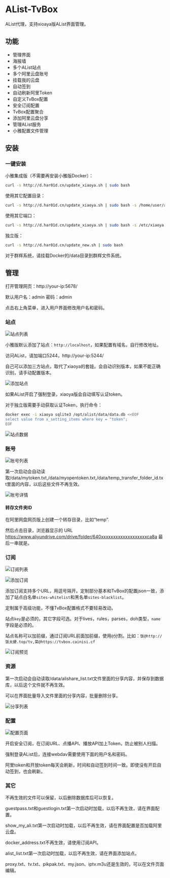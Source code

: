 # AList-TvBox
AList代理，支持xioaya版AList界面管理。
## 功能
- 管理界面
- 海报墙
- 多个AList站点
- 多个阿里云盘账号
- 挂载我的云盘
- 自动签到
- 自动刷新阿里Token
- 自定义TvBox配置
- 安全订阅配置
- TvBox配置聚合
- 添加阿里云盘分享
- 管理AList服务
- 小雅配置文件管理

## 安装
### 一键安装
小雅集成版（不需要再安装小雅版Docker）：
```bash
curl -s http://d.har01d.cn/update_xiaoya.sh | sudo bash
```
使用其它配置目录：
```bash
curl -s http://d.har01d.cn/update_xiaoya.sh | sudo bash -s /home/user/atv
```
使用其它端口：
```bash
curl -s http://d.har01d.cn/update_xiaoya.sh | sudo bash -s /etc/xiaoya 8080
```
独立版：
```bash
curl -s http://d.har01d.cn/update_new.sh | sudo bash
```
对于群辉系统，请挂载Docker的/data目录到群辉文件系统。

## 管理
打开管理网页：http://your-ip:5678/ 

默认用户名：admin 密码：admin

点击右上角菜单，进入用户界面修改用户名和密码。

### 站点
![站点列表](https://raw.githubusercontent.com/power721/alist-tvbox/master/doc/atv_sites.png)

小雅版默认添加了站点：`http://localhost`，如果配置有域名，自行修改地址。

访问AList，请加端口5244，http://your-ip:5244/

自己可以添加三方站点，取代了xiaoya的套娃。会自动识别版本，如果不能正确识别，请手动配置版本。

![添加站点](https://raw.githubusercontent.com/power721/alist-tvbox/master/doc/atv_site_config.png)

如果AList开启了强制登录，xiaoya版会自动填写认证token。

对于独立版需要手动获取认证Token，执行命令：
```bash
docker exec -i xiaoya sqlite3 /opt/alist/data/data.db <<EOF
select value from x_setting_items where key = "token"; 
EOF
```

![站点数据](https://raw.githubusercontent.com/power721/alist-tvbox/master/doc/atv_site_data.png)

### 账号
![账号列表](https://raw.githubusercontent.com/power721/alist-tvbox/master/doc/atv_account.png)

第一次启动会自动读取/data/mytoken.txt,/data/myopentoken.txt,/data/temp_transfer_folder_id.txt里面的内容，以后这些文件不再生效。

![账号详情](https://raw.githubusercontent.com/power721/alist-tvbox/master/doc/atv_account_detail.png)

#### 转存文件夹ID
在阿里网盘网页版上创建一个转存目录，比如“temp”.

然后点击目录，浏览器显示的 URL
https://www.aliyundrive.com/drive/folder/640xxxxxxxxxxxxxxxxxxxca8a 最后一串就是。

### 订阅
![订阅列表](https://raw.githubusercontent.com/power721/alist-tvbox/master/doc/atv_sub.png)

![添加订阅](https://raw.githubusercontent.com/power721/alist-tvbox/master/doc/atv_sub_config.png)

添加订阅支持多个URL，用逗号隔开。定制部分基本和TvBox的配置json一致，添加了站点白名单`sites-whitelist`和黑名单`sites-blacklist`。

定制属于高级功能，不懂TvBox配置格式不要轻易改动。

站点`key`是必须的，其它字段可选。对于lives，rules，parses，doh类型，`name`字段是必须的。

站点名称可以加前缀，通过订阅URL前面加前缀，使用`@`分割。比如：`饭@http://饭太硬.top/tv,菜@https://tvbox.cainisi.cf`

![订阅预览](https://raw.githubusercontent.com/power721/alist-tvbox/master/doc/atv_sub_data.png)

### 资源
第一次启动会自动读取/data/alishare_list.txt文件里面的分享内容，并保存到数据库，以后这个文件就不再生效。

可以在界面批量导入文件里面的分享内容，批量删除分享。

![分享列表](https://raw.githubusercontent.com/power721/alist-tvbox/master/doc/atv_shares.png)

### 配置
![配置页面](https://raw.githubusercontent.com/power721/alist-tvbox/master/doc/atv_config.png)

开启安全订阅，在订阅URL、点播API、播放API加上Token，防止被别人扫描。

强制登录AList后，连接webdav需要使用下面的用户名和密码。

阿里token和开放token每天会刷新，时间和自动签到时间一致。即使没有开启自动签到，也会刷新。

### 其它
不再生效的文件可以保留，以后删除数据库后可以恢复。

guestpass.txt和guestlogin.txt第一次启动时加载，以后不再生效，请在界面配置。

show_my_ali.txt第一次启动时加载，以后不再生效，请在界面配置是否加载阿里云盘。

docker_address.txt不再生效，请使用订阅API。

alist_list.txt第一次启动时加载，以后不再生效，请在界面添加站点。

proxy.txt、tv.txt、pikpak.txt、my.json、iptv.m3u还是生效的，可以在文件页面编辑。
